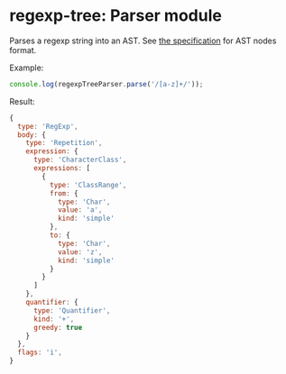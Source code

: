 # regexp-tree: Parser module

Parses a regexp string into an AST. See [the specification](https://github.com/DmitrySoshnikov/regexp-tree#ast-nodes-specification) for AST nodes format.

Example:

```js
console.log(regexpTreeParser.parse('/[a-z]+/'));
```

Result:

```js
{
  type: 'RegExp',
  body: {
    type: 'Repetition',
    expression: {
      type: 'CharacterClass',
      expressions: [
        {
          type: 'ClassRange',
          from: {
            type: 'Char',
            value: 'a',
            kind: 'simple'
          },
          to: {
            type: 'Char',
            value: 'z',
            kind: 'simple'
          }
        }
      ]
    },
    quantifier: {
      type: 'Quantifier',
      kind: '+',
      greedy: true
    }
  },
  flags: 'i',
}
```